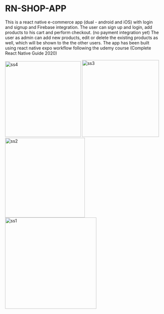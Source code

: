 # RN-SHOP-APP
This is a react native e-commerce app (dual - android and iOS) with login and signup and Firebase integration.
The user can sign up and login, add products to his cart and perform checkout. (no payment integration yet)
The user as admin can add new products, edit or delete the existing products as well, which will be shown to the the other users.
The app has been built using react native expo workflow following the udemy course (Complete React Native Guide 2020) 

<img width="248" alt="ss4" src="https://user-images.githubusercontent.com/90203717/150805798-c3605e59-cd4c-47cc-b1a9-f7b8bd4c526b.PNG">

<img width="252" alt="ss3" src="https://user-images.githubusercontent.com/90203717/150805810-0c0b08c2-a81f-4b16-86a5-d769432eaf9a.PNG">

<img width="261" alt="ss2" src="https://user-images.githubusercontent.com/90203717/150805816-c9c9b43e-fe1c-4360-b9d7-0ac7bb2e7c08.PNG">

<img width="299" alt="ss1" src="https://user-images.githubusercontent.com/90203717/150805820-8569c0c9-cd8a-488a-9989-25457c4442b6.PNG">
